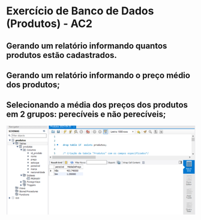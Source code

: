 # Exercício de Banco de Dados (Produtos) - AC2
## Gerando um relatório informando quantos produtos estão cadastrados.

## Gerando um relatório informando o preço médio dos produtos;

## Selecionando a média dos preços dos produtos em 2 grupos: perecíveis e não perecíveis;
![Médio  - perecíveis e não perecíveis](4.png)
